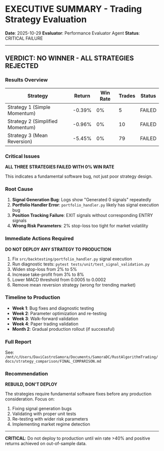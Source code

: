 # EXECUTIVE SUMMARY - Trading Strategy Evaluation

**Date**: 2025-10-29
**Evaluator**: Performance Evaluator Agent
**Status**: CRITICAL FAILURE

---

## VERDICT: NO WINNER - ALL STRATEGIES REJECTED

### Results Overview

| Strategy | Return | Win Rate | Trades | Status |
|----------|--------|----------|--------|---------|
| Strategy 1 (Simple Momentum) | -0.39% | 0% | 5 | FAILED |
| Strategy 2 (Simplified Momentum) | -0.96% | 0% | 10 | FAILED |
| Strategy 3 (Mean Reversion) | -5.45% | 0% | 79 | FAILED |

### Critical Issues

**ALL THREE STRATEGIES FAILED WITH 0% WIN RATE**

This indicates a fundamental software bug, not just poor strategy design.

### Root Cause

1. **Signal Generation Bug**: Logs show "Generated 0 signals" repeatedly
2. **Portfolio Handler Error**: `portfolio_handler.py` likely has signal execution bug
3. **Position Tracking Failure**: EXIT signals without corresponding ENTRY signals
4. **Wrong Risk Parameters**: 2% stop-loss too tight for market volatility

### Immediate Actions Required

**DO NOT DEPLOY ANY STRATEGY TO PRODUCTION**

1. Fix `src/backtesting/portfolio_handler.py` signal execution
2. Run diagnostic tests: `pytest tests/unit/test_signal_validation.py`
3. Widen stop-loss from 2% to 5%
4. Increase take-profit from 3% to 8%
5. Lower MACD threshold from 0.0005 to 0.0002
6. Remove mean reversion strategy (wrong for trending market)

### Timeline to Production

- **Week 1**: Bug fixes and diagnostic testing
- **Week 2**: Parameter optimization and re-testing
- **Week 3**: Walk-forward validation
- **Week 4**: Paper trading validation
- **Month 2**: Gradual production rollout (if successful)

### Full Report

See: `/mnt/c/Users/DaviCastroSamora/Documents/SamoraDC/RustAlgorithmTrading/docs/strategy_comparison/FINAL_COMPARISON.md`

### Recommendation

**REBUILD, DON'T DEPLOY**

The strategies require fundamental software fixes before any production consideration. Focus on:
1. Fixing signal generation bugs
2. Validating with proper unit tests
3. Re-testing with wider risk parameters
4. Implementing market regime detection

---

**CRITICAL**: Do not deploy to production until win rate >40% and positive returns achieved on out-of-sample data.
